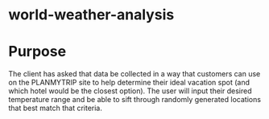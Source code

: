 # world-weather-analysis

# Purpose

The client has asked that data be collected in a way that customers can use on the PLANMYTRIP site to help determine their ideal vacation spot (and which hotel would be the closest option). The user will input their desired temperature range and be able to sift through randomly generated locations that best match that criteria.